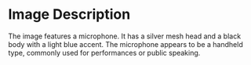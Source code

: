 # Image Description

The image features a microphone. It has a silver mesh head and a black body with a light blue accent. The microphone appears to be a handheld type, commonly used for performances or public speaking.